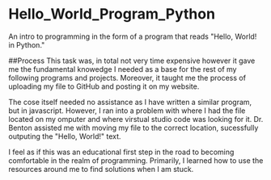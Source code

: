 # Hello_World_Program_Python
An intro to programming in the form of a program that reads "Hello, World! in Python."

##Process
This task was, in total not very time expensive however it gave me the fundamental
knowedge I needed as a base for the rest of my following programs and projects.
Moreover, it taught me the process of uploading my file to GitHub and 
posting it on my website. 

The cose itself needed no assistance as I have written a similar program, but in javascript. However, I ran into a problem with 
where I had the file located on my omputer and where virstual studio code was looking for it.
Dr. Benton assisted me with moving my file to the correct location, sucessfully 
outputing the "Hello, World!" text. 

I feel as if this was an educational first step in the road to becoming comfortable
in the realm of programming. Primarily, I learned how to use the resources around me to find
solutions when I am stuck.
